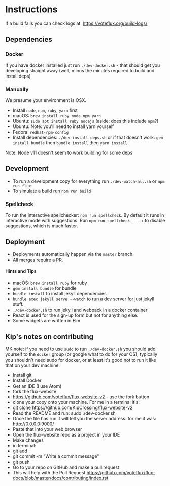 # Instructions

If a build fails you can check logs at: <https://voteflux.org/build-logs/>

## Dependencies

### Docker

If you have docker installed just run `./dev-docker.sh` - that should get you developing straight away (well, minus the minutes required to build and install deps)

### Manually

We presume your environment is OSX.

* Install `node`, `npm`, `ruby`, `yarn` first
 * macOS: `brew install ruby node npm yarn`
 * Ubuntu: `sudo apt install ruby nodejs` (aside: does this include `npm`?)
 * Ubuntu: Note: you'll need to install yarn yourself
 * Fedora: `redhat-rpm-config`
* Install dependencies: `./dev-install-deps.sh` or if that doesn't work: `gem install bundle` then `bundle install` then `yarn install`

Note: Node v11 doesn't seem to work building for some deps

## Development

* To run a development copy for everything run `./dev-watch-all.sh` or `npm run flux`
* To simulate a build run `npm run build`

### Spellcheck

To run the interactive spellchecker: `npm run spellcheck`.
By default it runs in interactive mode with suggestions.
Run `npm run spellcheck -- -x` to disable suggestions, which is much faster.

## Deployment

* Deployments automatically happen via the `master` branch.
* All merges require a PR.

<!-- 1. run npm install
2. To start dev environment run: $ `npm run flux`

## Don't edit files from _Sites folder

## _site folder  and it's contents are cleaned on site builds!!
The contents of `_site` are automatically cleaned, by default, when the site is built.

The `_site` folder should only be used as a staging area and to copy files from to your web server.

http://ricostacruz.com/til/relative-paths-in-jekyll.html

http://wolfslittlestore.be/2013/10/rendering-markdown-in-jekyll/

http://stackoverflow.com/questions/21976330/passing-parameters-to-inclusion-in-liquid-templates

http://stackoverflow.com/questions/26855552/jekyll-compiling-seems-way-too-slow


https://docs.shopify.com/themes/liquid/tags/control-flow-tags -->


#### Hints and Tips

* macOS: `brew install ruby` for ruby
* `gem install bundle` for bundle
* `bundle install` to install jekyll dependencies
* `bundle exec jekyll serve --watch` to run a dev server for just jekyll stuff.
* `./dev-docker.sh` to run jekyll and webpack in a docker container
* React is used for the sign-up form but not for anything else.
* Some widgets are written in Elm

## Kip's notes on contributing

MK note: if you need to use `sudo` to run `./dev-docker.sh` you should add yourself to the `docker` group (or google what to do for your OS); typically you shouldn't need sudo for docker, or at least it's good not to run it like that on your dev machine.

* Install git
* Install Docker
* Get an IDE (I use Atom)
* fork the flux-website
* https://github.com/voteflux/flux-website-v2 - use the fork button
* clone your copy onto your machine. For me in a terminal it's:
* git clone https://github.com/KipCrossing/flux-website-v2
* Read the README and run: sudo ./dev-docker.sh
* Once the file has run it will tell you the server address. for me it was: http://0.0.0.0:9000/
* Paste that into your web browser
* Open the flux-website repo as a project in your IDE
* Make changes
* in terminal:
* git add .
* git commit -m "Write a commit message"
* git push
* Go to your repo on GitHub and make a pull request
* This will help with the Pull Request https://github.com/voteflux/flux-docs/blob/master/docs/contributing/index.rst
